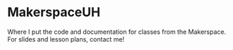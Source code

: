 # MakerspaceUH
Where I put the code and documentation for classes from the Makerspace. For slides and lesson plans, contact me!
